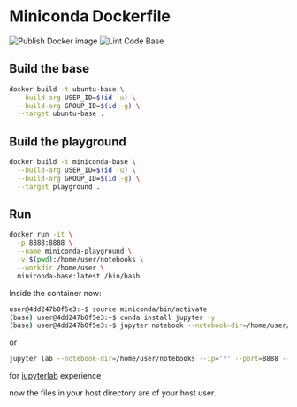# Miniconda Dockerfile


![Publish Docker image](https://github.com/techenthusiastsorg/docker-miniconda/workflows/Publish%20Docker%20image/badge.svg) ![Lint Code Base](https://github.com/techenthusiastsorg/docker-miniconda/workflows/Lint%20Code%20Base/badge.svg)

## Build the base

```bash
docker build -t ubuntu-base \
  --build-arg USER_ID=$(id -u) \
  --build-arg GROUP_ID=$(id -g) \
  --target ubuntu-base .
```

## Build the playground

```bash
docker build -t miniconda-base \
  --build-arg USER_ID=$(id -u) \
  --build-arg GROUP_ID=$(id -g) \
  --target playground .
```

## Run

```bash
docker run -it \
  -p 8888:8888 \
  --name miniconda-playground \
  -v $(pwd):/home/user/notebooks \
  --workdir /home/user \
  miniconda-base:latest /bin/bash
```

Inside the container now:

```bash
user@4dd247b0f5e3:~$ source miniconda/bin/activate
(base) user@4dd247b0f5e3:~$ conda install jupyter -y
(base) user@4dd247b0f5e3:~$ jupyter notebook --notebook-dir=/home/user/notebooks --ip='*' --port=8888 --no-browser
```
or
```bash
jupyter lab --notebook-dir=/home/user/notebooks --ip='*' --port=8888 --no-browser
```
for [jupyterlab](https://jupyterlab.readthedocs.io/en/latest/getting_started/starting.html) experience


now the files in your host directory are of your host user.
